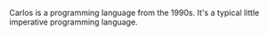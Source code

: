 Carlos is a programming language from the 1990s.  It's a typical little imperative
programming language.
